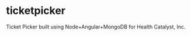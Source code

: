 ticketpicker
============

Ticket Picker built using Node+Angular+MongoDB for Health Catalyst, Inc.
